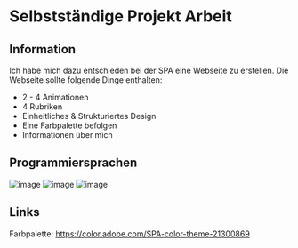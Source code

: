 # Selbstständige Projekt Arbeit
## Information
Ich habe mich dazu entschieden bei der SPA eine Webseite zu erstellen. Die Webseite sollte folgende Dinge enthalten:
- 2 - 4 Animationen
- 4 Rubriken
- Einheitliches & Strukturiertes Design
- Eine Farbpalette befolgen
- Informationen über mich
## Programmiersprachen
![image](https://user-images.githubusercontent.com/100712082/216540183-91b6a09a-3a91-4a0f-91fc-2ff3b7c3843c.png)
![image](https://user-images.githubusercontent.com/100712082/216540217-d468897e-c885-4e93-a999-f92bafb12ce8.png)
![image](https://user-images.githubusercontent.com/100712082/216540240-e09aa04a-dce9-4e7b-90e5-71dd87d25936.png)

## Links
Farbpalette: https://color.adobe.com/SPA-color-theme-21300869
